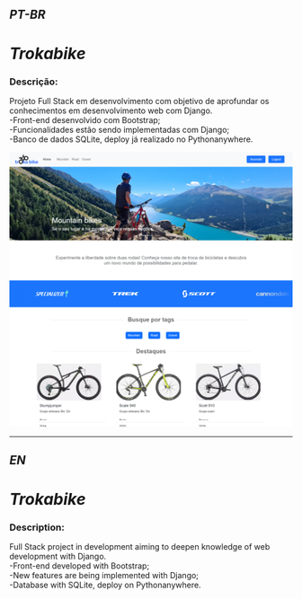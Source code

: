 ## *PT-BR*

# ***Trokabike***

### Descrição:

Projeto Full Stack em desenvolvimento com objetivo de aprofundar os conhecimentos em desenvolvimento web com Django.<br>
-Front-end desenvolvido com Bootstrap;<br>
-Funcionalidades estão sendo implementadas com Django;<br>
-Banco de dados SQLite, deploy já realizado no Pythonanywhere.<br>

<!-- Inserir imagem com a #vitrinedev ao final do link -->
![](https://github.com/LeandroPOliveira/Pagina-web/blob/main/screen.png?raw=true)

---

## *EN*

# ***Trokabike***

### Description:

Full Stack project in development aiming to deepen knowledge of web development with Django.<br>
-Front-end developed with Bootstrap;<br>
-New features are being implemented with Django;<br>
-Database with SQLite, deploy on Pythonanywhere.<br>


